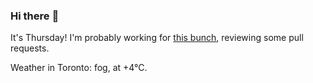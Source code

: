 ### Hi there :wave:

It's Thursday! I'm probably working for [this bunch](https://github.com/kohofinancial), reviewing some pull requests.

Weather in Toronto: fog, at +4°C.
